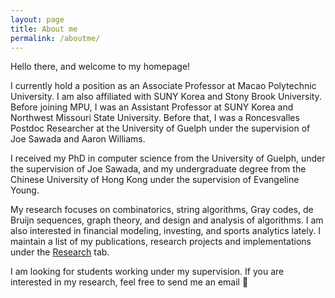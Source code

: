 ```yaml
---
layout: page
title: About me
permalink: /aboutme/
---
```


Hello there, and welcome to my homepage!

I currently hold a position as an Associate Professor at Macao Polytechnic University. I am also affiliated with SUNY Korea and Stony Brook University. Before joining MPU, I was an Assistant Professor at SUNY Korea and Northwest Missouri State University. Before that, I was a Roncesvalles Postdoc Researcher at the University of Guelph under the supervision of Joe Sawada and Aaron Williams.

I received my PhD in computer science from the University of Guelph, under the supervision of Joe Sawada, and my undergraduate degree from the Chinese University of Hong Kong under the supervision of Evangeline Young.

My research focuses on combinatorics, string algorithms, Gray codes, de Bruijn sequences, graph theory, and design and analysis of algorithms. I am also interested in financial modeling, investing, and sports analytics lately. I maintain a list of my publications, research projects and implementations under the <a href="/academic-portfolio/research/">Research</a> tab.

I am looking for students working under my supervision. If you are interested in my research, feel free to send me an email 🙂